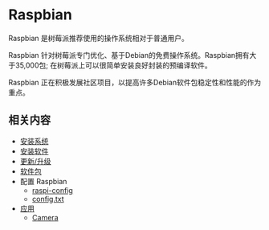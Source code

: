 # Raspbian

Raspbian 是树莓派推荐使用的操作系统相对于普通用户。

Raspbian 针对树莓派专门优化、基于Debian的免费操作系统。Raspbian拥有大于35,000包; 在树莓派上可以很简单安装良好封装的预编译软件。

Raspbian 正在积极发展社区项目，以提高许多Debian软件包稳定性和性能的作为重点。

## 相关内容

- [安装系统](../installation/installing-images/README.md)
- [安装软件](../linux/software/apt.md)
- [更新/升级](updating.md)
- [软件包](packaging.md)
- 配置 Raspbian
    - [raspi-config](../configuration/raspi-config.md)
    - [config.txt](../configuration/config-txt.md)
- [应用](applications/README.md)
    - [Camera](applications/camera.md)
